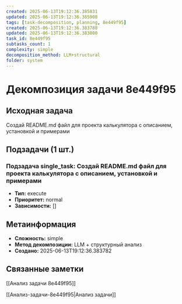 ```yaml
---
created: 2025-06-13T19:12:36.385831
updated: 2025-06-13T19:12:36.385908
tags: [task-decomposition, planning, 8e449f95]
created: 2025-06-13T19:12:36.383788
updated: 2025-06-13T19:12:36.383800
task_id: 8e449f95
subtasks_count: 1
complexity: simple
decomposition_method: LLM+structural
folder: system
---
```


# Декомпозиция задачи 8e449f95

## Исходная задача
Создай README.md файл для проекта калькулятора с описанием, установкой и примерами

## Подзадачи (1 шт.)

### Подзадача single_task: Создай README.md файл для проекта калькулятора с описанием, установкой и примерами
- **Тип:** execute
- **Приоритет:** normal
- **Зависимости:** []


## Метаинформация
- **Сложность:** simple
- **Метод декомпозиции:** LLM + структурный анализ
- **Создано:** 2025-06-13T19:12:36.383782

## Связанные заметки
[[Анализ задачи 8e449f95]]

[[Анализ-задачи-8e449f95|Анализ задачи]]